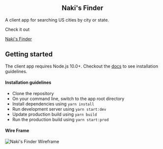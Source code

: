 <div align="center">
 <h2>Naki's Finder</h2>
</div>

<p>A client app for searching US cities by city or state.</p>
<p>Check it out</p><a href='https://stalwart-gaufre-57e664.netlify.app/'> Naki's Finder</a>

## Getting started

The client app requires Node.js 10.0+. Checkout the [docs](https://nodejs.org/en/) to see installation guidelines.

#### Installation guidelines

- Clone the repository
- On your command line, switch to the app root directory
- Install dependencies using `yarn install`
- Run development server using `yarn start:dev`
- Update production build using `yarn build`
- Run the production build using `yarn start:prod`

#### Wire Frame

![Naki's Finder Wireframe](../assets/Naki's_Finder.png)
